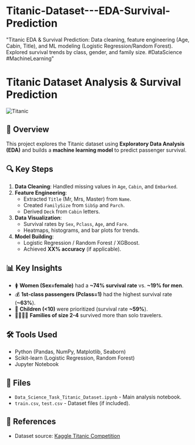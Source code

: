 # Titanic-Dataset---EDA-Survival-Prediction
"Titanic EDA &amp; Survival Prediction: Data cleaning, feature engineering (Age, Cabin, Title), and ML modeling (Logistic Regression/Random Forest). Explored survival trends by class, gender, and family size. #DataScience #MachineLearning"
# Titanic Dataset Analysis & Survival Prediction

![Titanic](https://upload.wikimedia.org/wikipedia/commons/thumb/f/fd/RMS_Titanic_3.jpg/1200px-RMS_Titanic_3.jpg)

## 📌 Overview
This project explores the Titanic dataset using **Exploratory Data Analysis (EDA)** and builds a **machine learning model** to predict passenger survival.

## 🔍 Key Steps
1. **Data Cleaning**: Handled missing values in `Age`, `Cabin`, and `Embarked`.
2. **Feature Engineering**:
   - Extracted `Title` (Mr, Mrs, Master) from `Name`.
   - Created `FamilySize` from `SibSp` and `Parch`.
   - Derived `Deck` from `Cabin` letters.
3. **Data Visualization**:
   - Survival rates by `Sex`, `Pclass`, `Age`, and `Fare`.
   - Heatmaps, histograms, and bar plots for trends.
4. **Model Building**:
   - Logistic Regression / Random Forest / XGBoost.
   - Achieved **XX% accuracy** (if applicable).

## 📊 Key Insights
- 🚺 **Women (Sex=female)** had a **~74% survival rate** vs. **~19% for men**.
- 💰 **1st-class passengers (Pclass=1)** had the highest survival rate (**~63%**).
- 👶 **Children (<10)** were prioritized (survival rate **~59%**).
- 👨‍👩‍👧‍👦 **Families of size 2-4** survived more than solo travelers.

## 🛠️ Tools Used
- Python (Pandas, NumPy, Matplotlib, Seaborn)
- Scikit-learn (Logistic Regression, Random Forest)
- Jupyter Notebook

## 📂 Files
- `Data_Science_Task_Titanic_Dataset.ipynb` - Main analysis notebook.
- `train.csv`, `test.csv` - Dataset files (if included).

## 🔗 References
- Dataset source: [Kaggle Titanic Competition](https://www.kaggle.com/c/titanic)
